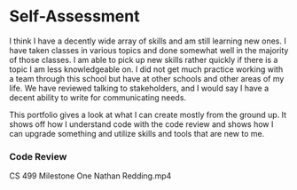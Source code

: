 # Self-Assessment

I think I have a decently wide array of skills and am still learning new ones. I have taken classes in various topics and done somewhat well in the majority of those classes. I am able to pick up new skills rather quickly if there is a topic I am less knowledgeable on. I did not get much practice working with a team through this school but have at other schools and other areas of my life. We have reviewed talking to stakeholders, and I would say I have a decent ability to write for communicating needs.

This portfolio gives a look at what I can create mostly from the ground up. It shows off how I understand code with the code review and shows how I can upgrade something and utilize skills and tools that are new to me.

### Code Review

CS 499 Milestone One Nathan Redding.mp4
